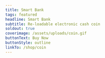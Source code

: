 ```yaml
---
title: Smart Bank
tags: featured
headline: Smart Bank
subtitle: Re-loadable electronic cash coin
soldout: true
coverimage: /assets/uploads/coin.gif
buttonText: Buy Now
buttonStyle: outline
linkTo: /shop/coin
---
```

